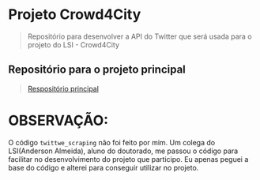 # Projeto Crowd4City
> Repositório para desenvolver a API do Twitter que será usada para o projeto do LSI - Crowd4City

## Repositório para o projeto principal
> [Respositório principal](https://github.com/pedrofwanderley/Crowd4CityPrototype)

# OBSERVAÇÃO:
O código `twittwe_scraping` não foi feito por mim. Um colega do LSI(Anderson Almeida), 
aluno do doutorado, me passou o código para facilitar no desenvolvimento do projeto que participo.
Eu apenas peguei a base do código e alterei para conseguir utilizar no projeto.
